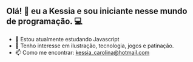 ## Olá! 👋 eu a Kessia e sou iniciante nesse mundo de programação. 💻

<!--
**kessiacaroline/kessiacaroline** is a ✨ _special_ ✨ repository because its `README.md` (this file) appears on your GitHub profile.

Here are some ideas to get you started:
-->

- 🌱 Estou atualmente estudando Javascript
- 💖 Tenho interesse em ilustração, tecnologia, jogos e patinação.
- 📫 Como me encontrar: kessia_carolina@hotmail.com

